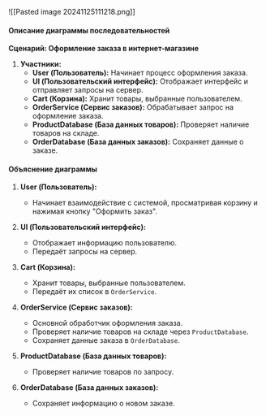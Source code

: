 ![[Pasted image 20241125111218.png]]

#### **Описание диаграммы последовательностей**

**Сценарий: Оформление заказа в интернет-магазине**

1. **Участники:**
    - **User (Пользователь):** Начинает процесс оформления заказа.
    - **UI (Пользовательский интерфейс):** Отображает интерфейс и отправляет запросы на сервер.
    - **Cart (Корзина):** Хранит товары, выбранные пользователем.
    - **OrderService (Сервис заказов):** Обрабатывает запрос на оформление заказа.
    - **ProductDatabase (База данных товаров):** Проверяет наличие товаров на складе.
    - **OrderDatabase (База данных заказов):** Сохраняет данные о заказе.
#### **Объяснение диаграммы**

1. **User (Пользователь):**
    
    - Начинает взаимодействие с системой, просматривая корзину и нажимая кнопку "Оформить заказ".
2. **UI (Пользовательский интерфейс):**
    
    - Отображает информацию пользователю.
    - Передаёт запросы на сервер.
3. **Cart (Корзина):**
    
    - Хранит товары, выбранные пользователем.
    - Передаёт их список в `OrderService`.
4. **OrderService (Сервис заказов):**
    
    - Основной обработчик оформления заказа.
    - Проверяет наличие товаров на складе через `ProductDatabase`.
    - Сохраняет данные заказа в `OrderDatabase`.
5. **ProductDatabase (База данных товаров):**
    
    - Проверяет наличие товаров по запросу.
6. **OrderDatabase (База данных заказов):**
    
    - Сохраняет информацию о новом заказе.